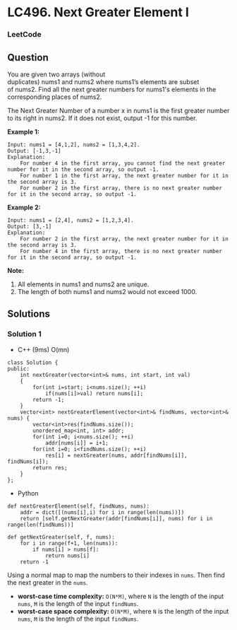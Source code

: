 # LC496. Next Greater Element I

### LeetCode

## Question

You are given two arrays (without duplicates) nums1 and nums2 where nums1’s elements are subset of nums2. Find all the next greater numbers for nums1's elements in the corresponding places of nums2.

The Next Greater Number of a number x in nums1 is the first greater number to its right in nums2. If it does not exist, output -1 for this number.

**Example 1:**
```
Input: nums1 = [4,1,2], nums2 = [1,3,4,2].
Output: [-1,3,-1]
Explanation:
    For number 4 in the first array, you cannot find the next greater number for it in the second array, so output -1.
    For number 1 in the first array, the next greater number for it in the second array is 3.
    For number 2 in the first array, there is no next greater number for it in the second array, so output -1.
```

**Example 2:**
```
Input: nums1 = [2,4], nums2 = [1,2,3,4].
Output: [3,-1]
Explanation:
    For number 2 in the first array, the next greater number for it in the second array is 3.
    For number 4 in the first array, there is no next greater number for it in the second array, so output -1.
```

**Note:**

1.	All elements in nums1 and nums2 are unique.
2.	The length of both nums1 and nums2 would not exceed 1000.

## Solutions

### Solution 1

* C++ (9ms) O(mn)
```
class Solution {
public:
    int nextGreater(vector<int>& nums, int start, int val)
    {
        for(int i=start; i<nums.size(); ++i)
            if(nums[i]>val) return nums[i];
        return -1;
    }
    vector<int> nextGreaterElement(vector<int>& findNums, vector<int>& nums) {
        vector<int>res(findNums.size());
        unordered_map<int, int> addr;
        for(int i=0; i<nums.size(); ++i)
            addr[nums[i]] = i+1;
        for(int i=0; i<findNums.size(); ++i)
            res[i] = nextGreater(nums, addr[findNums[i]], findNums[i]);
        return res;
    }
};
```

* Python
```
def nextGreaterElement(self, findNums, nums):
    addr = dict([(nums[i],i) for i in range(len(nums))])
    return [self.getNextGreater(addr[findNums[i]], nums) for i in range(len(findNums))]

def getNextGreater(self, f, nums):
    for i in range(f+1, len(nums)):
        if nums[i] > nums[f]:
            return nums[i]
    return -1   
```

Using a normal map to map the numbers to their indexes in `nums`. Then find the next greater in the `nums`.

* **worst-case time complexity:** `O(N*M)`, where `N` is the length of the input `nums`, `M` is the length of the input `findNums`.
* **worst-case space complexity:** `O(N*M)`, where `N` is the length of the input `nums`, `M` is the length of the input `findNums`.
